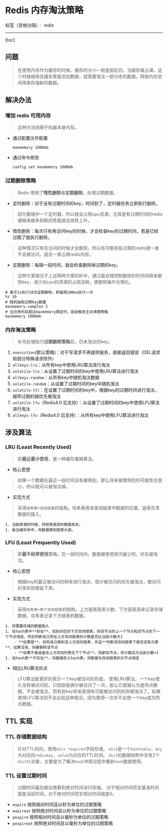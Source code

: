 # Redis 内存淘汰策略

标签（空格分隔）： redis

---

[toc]

## 问题

> 在使⽤内存作为缓存的时候，缓存的⼤⼩⼀般是固定的。当缓存被占满，这个时候继续往缓存⾥⾯添加数据，就需要淘汰⼀部分⽼的数据，释放内存空间⽤来存储新的数据。

## 解决办法

### 增加 redis 可用内存
> 这种方法局限于机器本身内存。

- 通过配置文件配置

    ```
    maxmemory 1000mb
    ```
    
- 通过命令修改

    ```
    config set maxmemory 1000mb
    ```
    
### 过期删除策略
> Redis 使用了**惰性删除与定期删除**，处理过期数据。

- 定时删除：对于设有过期时间的key，时间到了，定时器任务立即执行删除。

> 因为要维护一个定时器，所以就会占用cpu资源，尤其是有过期时间的redis键越来越多损耗的性能就会线性上升。

- 惰性删除：每次只有再访问key的时候，才会检查key的过期时间，若是已经过期了就执行删除。

> 这种情况只有在访问的时候才会删除，所以有可能有些过期的redis键一直不会被访问，就会一直占用redis内存。

- 定期删除：每隔一段时间，就会检查删除掉过期的key。

> 这种方案相当于上述两种方案的折中，通过最合理控制删除的时间间隔来删除key，减少对cpu的资源的占用消耗，使删除操作合理化。

```
# 表示1s执行10次定期删除，即每隔100ms执行一次
hz 10
# 随机抽取过期key数量
maxmemory-samples 5
# 当已用内存超过maxmemory限定时，就会触发主动清理策略
maxmemory 1000mb
```

### 内存淘汰策略
> 补充处理执行**过期删除策略**后，仍未淘汰的key。

1. `noeviction`(默认策略)：对于写请求不再提供服务，直接返回错误（DEL请求和部分特殊请求除外）
1. `allkeys-lru`：从所有key中使⽤LRU算法进⾏淘汰
1. `volatile-lru`：从设置了过期时间的key中使⽤LRU算法进⾏淘汰
1. `allkeys-random`：从所有key中随机淘汰数据
1. `volatile-random`：从设置了过期时间的key中随机淘汰
1. `volatile-ttl`：在设置了过期时间的key中，根据key的过期时间进⾏淘汰，越早过期的越优先被淘汰
1. `volatile-lfu`（Redis4.0 后支持）：从设置了过期时间的key中使⽤LFU算法进⾏淘汰
1. `allkeys-lfu`（Redis4.0 后支持）：从所有key中使⽤LFU算法进⾏淘汰

## 涉及算法

### LRU (Least Recently Used)
> 即**最近最少使⽤**，是⼀种缓存置换算法。

- 核心思想
> 如果⼀个数据在最近⼀段时间没有被⽤到，那么将来被使⽤到的可能性也很⼩，所以就可以被淘汰掉。

- 实现方式
> 采用`哈希表+双向链表`的结构。哈希表用来查询链表中数据的位置，链表负责数据的插入。

    1. 当链表满的时候，将链表尾部的数据丢弃。
    1. 每当缓存命中，将数据移到链表头部。

### LFU (Least Frequently Used)
> 即**最不经常使用**策略。在一段时间内，数据被使用频次最少的，优先被淘汰。

- 核心思想
> 根据key的最近被访问的频率进⾏淘汰，很少被访问的优先被淘汰，被访问的多的则被留下来。

- 实现方式
> 采用`哈希表+两个双向链表`的结构。上方链表用来计数，下方链表用来记录存储数据，哈希表记录下方链表的数据。

    1. 将需要存储的数据插入
    1. 在hash表中**存在**，找到对应的下方双向链表，将该节点的上一个节点和该节点的下一个节点相连，然后判断自己所在上方双向链表的计数是否比当前计数大1
        - **如果是**，则将自己移到该上方双向链表，并且**判断该双向链表下是否还有元素**，如果没有，则要删除该节点
        - **如果不是或者该上方双向列表无下个节点**，则新加节点，将计数设为当前计数+1
    1. 在hash表**不存在**，将数据存入hash表，将数据与双向链表的头节点相连

- 相比LRU算法优点
> LFU算法能更好的表⽰⼀个key被访问的热度。
> 使⽤LRU算法，⼀个key很久没有被访问到，只刚刚是偶尔被访问了⼀次，那么它就被认为是热点数据，不会被淘汰，⽽有些key将来是很有可能被访问到的则被淘汰了。如果使⽤LFU算法则不会出现这种情况，因为使⽤⼀次并不会使⼀个key成为热点数据。

## TTL 实现

### TTL 存储数据结构
> 针对TTL时间，使用`dict *expires`字段存储。
> `dict`是一个`hashtable`，`key`为对应的`rediskey`，`value`为对应的TTL时间。
> `dict`的数据结构中含有2个`dictht`对象，主要是为了解决`hash`冲突过程中重新`hash`数据使用。

### TTL 设置过期时间
> 过期时间最后都会换算到绝对时间进行存储。
> 对于相对时间而言基准时间就是当前时间，对于绝对时间而言相对时间就是0。

- `expire`      按照相对时间且以秒为单位的过期策略
- `expireat`    按照绝对时间且以秒为单位的过期策略
- `pexpire`     按照相对时间且以毫秒为单位的过期策略
- `pexpireat`   按照绝对时间且以毫秒为单位的过期策略